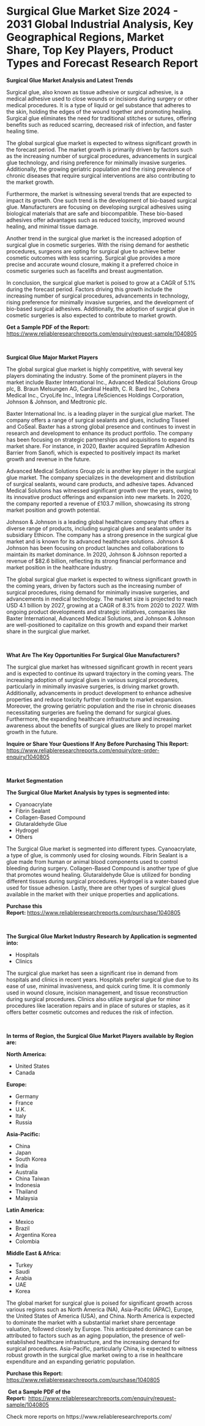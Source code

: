 <p><h1>Surgical Glue Market Size 2024 - 2031 Global Industrial Analysis, Key Geographical Regions, Market Share, Top Key Players, Product Types and Forecast Research Report</h1></p><p><strong>Surgical Glue Market Analysis and Latest Trends</strong></p>
<p><p>Surgical glue, also known as tissue adhesive or surgical adhesive, is a medical adhesive used to close wounds or incisions during surgery or other medical procedures. It is a type of liquid or gel substance that adheres to the skin, holding the edges of the wound together and promoting healing. Surgical glue eliminates the need for traditional stitches or sutures, offering benefits such as reduced scarring, decreased risk of infection, and faster healing time.</p><p>The global surgical glue market is expected to witness significant growth in the forecast period. The market growth is primarily driven by factors such as the increasing number of surgical procedures, advancements in surgical glue technology, and rising preference for minimally invasive surgeries. Additionally, the growing geriatric population and the rising prevalence of chronic diseases that require surgical interventions are also contributing to the market growth.</p><p>Furthermore, the market is witnessing several trends that are expected to impact its growth. One such trend is the development of bio-based surgical glue. Manufacturers are focusing on developing surgical adhesives using biological materials that are safe and biocompatible. These bio-based adhesives offer advantages such as reduced toxicity, improved wound healing, and minimal tissue damage.</p><p>Another trend in the surgical glue market is the increased adoption of surgical glue in cosmetic surgeries. With the rising demand for aesthetic procedures, surgeons are opting for surgical glue to achieve better cosmetic outcomes with less scarring. Surgical glue provides a more precise and accurate wound closure, making it a preferred choice in cosmetic surgeries such as facelifts and breast augmentation.</p><p>In conclusion, the surgical glue market is poised to grow at a CAGR of 5.1% during the forecast period. Factors driving this growth include the increasing number of surgical procedures, advancements in technology, rising preference for minimally invasive surgeries, and the development of bio-based surgical adhesives. Additionally, the adoption of surgical glue in cosmetic surgeries is also expected to contribute to market growth.</p></p>
<p><strong>Get a Sample PDF of the Report:&nbsp;</strong> <a href="https://www.reliableresearchreports.com/enquiry/request-sample/1040805">https://www.reliableresearchreports.com/enquiry/request-sample/1040805</a></p>
<p>&nbsp;</p>
<p><strong>Surgical Glue Major Market Players</strong></p>
<p><p>The global surgical glue market is highly competitive, with several key players dominating the industry. Some of the prominent players in the market include Baxter International Inc., Advanced Medical Solutions Group plc, B. Braun Melsungen AG, Cardinal Health, C. R. Bard Inc., Cohera Medical Inc., CryoLife Inc., Integra LifeSciences Holdings Corporation, Johnson & Johnson, and Medtronic plc.</p><p>Baxter International Inc. is a leading player in the surgical glue market. The company offers a range of surgical sealants and glues, including Tisseel and CoSeal. Baxter has a strong global presence and continues to invest in research and development to enhance its product portfolio. The company has been focusing on strategic partnerships and acquisitions to expand its market share. For instance, in 2020, Baxter acquired Seprafilm Adhesion Barrier from Sanofi, which is expected to positively impact its market growth and revenue in the future.</p><p>Advanced Medical Solutions Group plc is another key player in the surgical glue market. The company specializes in the development and distribution of surgical sealants, wound care products, and adhesive tapes. Advanced Medical Solutions has witnessed significant growth over the years, owing to its innovative product offerings and expansion into new markets. In 2020, the company reported a revenue of £103.7 million, showcasing its strong market position and growth potential.</p><p>Johnson & Johnson is a leading global healthcare company that offers a diverse range of products, including surgical glues and sealants under its subsidiary Ethicon. The company has a strong presence in the surgical glue market and is known for its advanced healthcare solutions. Johnson & Johnson has been focusing on product launches and collaborations to maintain its market dominance. In 2020, Johnson & Johnson reported a revenue of $82.6 billion, reflecting its strong financial performance and market position in the healthcare industry.</p><p>The global surgical glue market is expected to witness significant growth in the coming years, driven by factors such as the increasing number of surgical procedures, rising demand for minimally invasive surgeries, and advancements in medical technology. The market size is projected to reach USD 4.1 billion by 2027, growing at a CAGR of 8.3% from 2020 to 2027. With ongoing product developments and strategic initiatives, companies like Baxter International, Advanced Medical Solutions, and Johnson & Johnson are well-positioned to capitalize on this growth and expand their market share in the surgical glue market.</p></p>
<p>&nbsp;</p>
<p><strong>What Are The Key Opportunities For Surgical Glue Manufacturers?</strong></p>
<p><p>The surgical glue market has witnessed significant growth in recent years and is expected to continue its upward trajectory in the coming years. The increasing adoption of surgical glues in various surgical procedures, particularly in minimally invasive surgeries, is driving market growth. Additionally, advancements in product development to enhance adhesive properties and reduce toxicity further contribute to market expansion. Moreover, the growing geriatric population and the rise in chronic diseases necessitating surgeries are fueling the demand for surgical glues. Furthermore, the expanding healthcare infrastructure and increasing awareness about the benefits of surgical glues are likely to propel market growth in the future.</p></p>
<p><strong>Inquire or Share Your Questions If Any Before Purchasing This Report:</strong> <a href="https://www.reliableresearchreports.com/enquiry/pre-order-enquiry/1040805">https://www.reliableresearchreports.com/enquiry/pre-order-enquiry/1040805</a></p>
<p>&nbsp;</p>
<p><strong>Market Segmentation</strong></p>
<p><strong>The Surgical Glue Market Analysis by types is segmented into:</strong></p>
<p><ul><li>Cyanoacrylate</li><li>Fibrin Sealant</li><li>Collagen-Based Compound</li><li>Glutaraldehyde Glue</li><li>Hydrogel</li><li>Others</li></ul></p>
<p><p>The Surgical Glue market is segmented into different types. Cyanoacrylate, a type of glue, is commonly used for closing wounds. Fibrin Sealant is a glue made from human or animal blood components used to control bleeding during surgery. Collagen-Based Compound is another type of glue that promotes wound healing. Glutaraldehyde Glue is utilized for bonding different tissues during surgical procedures. Hydrogel is a water-based glue used for tissue adhesion. Lastly, there are other types of surgical glues available in the market with their unique properties and applications.</p></p>
<p><strong>Purchase this Report:&nbsp;</strong><a href="https://www.reliableresearchreports.com/purchase/1040805">https://www.reliableresearchreports.com/purchase/1040805</a></p>
<p>&nbsp;</p>
<p><strong>The Surgical Glue Market Industry Research by Application is segmented into:</strong></p>
<p><ul><li>Hospitals</li><li>Clinics</li></ul></p>
<p><p>The surgical glue market has seen a significant rise in demand from hospitals and clinics in recent years. Hospitals prefer surgical glue due to its ease of use, minimal invasiveness, and quick curing time. It is commonly used in wound closure, incision management, and tissue reconstruction during surgical procedures. Clinics also utilize surgical glue for minor procedures like laceration repairs and in place of sutures or staples, as it offers better cosmetic outcomes and reduces the risk of infection.</p></p>
<p>&nbsp;</p>
<p><strong>In terms of Region, the Surgical Glue Market Players available by Region are:</strong></p>
<p>
    <p> <strong> North America: </strong>
        <ul>
            <li>United States</li>
            <li>Canada</li>
        </ul>
        </p> 
    <p> <strong> Europe: </strong>
        <ul>
            <li>Germany</li>
            <li>France</li>
            <li>U.K.</li>
            <li>Italy</li>
            <li>Russia</li>
        </ul>
        </p> 
    <p> <strong> Asia-Pacific: </strong>
        <ul>
            <li>China</li>
            <li>Japan</li>
            <li>South Korea</li>
            <li>India</li>
            <li>Australia</li>
            <li>China Taiwan</li>
            <li>Indonesia</li>
            <li>Thailand</li>
            <li>Malaysia</li>
        </ul>
        </p> 
    <p> <strong> Latin America: </strong>
        <ul>
            <li>Mexico</li>
            <li>Brazil</li>
            <li>Argentina Korea</li>
            <li>Colombia</li>
        </ul>
        </p> 
    <p> <strong> Middle East & Africa: </strong>
        <ul>
            <li>Turkey</li>
            <li>Saudi</li>
            <li>Arabia</li>
            <li>UAE</li>
            <li>Korea</li>
        </ul>
    </p>
    </p>
<p><p>The global market for surgical glue is poised for significant growth across various regions such as North America (NA), Asia-Pacific (APAC), Europe, the United States of America (USA), and China. North America is expected to dominate the market with a substantial market share percentage valuation, followed closely by Europe. This anticipated dominance can be attributed to factors such as an aging population, the presence of well-established healthcare infrastructure, and the increasing demand for surgical procedures. Asia-Pacific, particularly China, is expected to witness robust growth in the surgical glue market owing to a rise in healthcare expenditure and an expanding geriatric population.</p></p>
<p><strong>Purchase this Report: </strong><a href="https://www.reliableresearchreports.com/purchase/1040805">https://www.reliableresearchreports.com/purchase/1040805</a></p>
<p>&nbsp;<strong>Get a Sample PDF of the Report:&nbsp;&nbsp;</strong><a href="https://www.reliableresearchreports.com/enquiry/request-sample/1040805">https://www.reliableresearchreports.com/enquiry/request-sample/1040805</a></p>
<p><strong></strong></p>
<p>Check more reports on https://www.reliableresearchreports.com/</p>